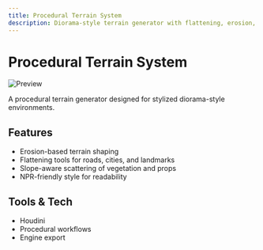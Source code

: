 ```yaml
---
title: Procedural Terrain System
description: Diorama-style terrain generator with flattening, erosion, and slope-aware scattering.
---
```


# Procedural Terrain System
![Preview](/portfolio/procedural-terrain.png)

A procedural terrain generator designed for stylized diorama-style environments.

## Features
- Erosion-based terrain shaping
- Flattening tools for roads, cities, and landmarks
- Slope-aware scattering of vegetation and props
- NPR-friendly style for readability

## Tools & Tech
- Houdini
- Procedural workflows
- Engine export


